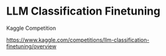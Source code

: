 # LLM Classification Finetuning
Kaggle Competition

https://www.kaggle.com/competitions/llm-classification-finetuning/overview
